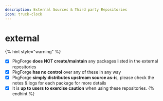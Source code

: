 ```yaml
---
description: External Sources & Third party Repositories
icon: truck-clock
---
```


# external

{% hint style="warning" %}
* [x] PkgForge **does NOT create/maintain** any packages listed in the external repositories
* [x] PkgForge **has no control** over any of these in any way
* [x] PkgForge **simply distributes upstream source as-i**s, please check the notes & logs for each package for more details
* [x] It is **up to users to exercise caution** when using these repositories.
{% endhint %}

